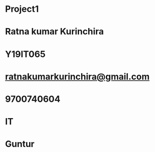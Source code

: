 # Project1

# Ratna kumar Kurinchira
# Y19IT065
# ratnakumarkurinchira@gmail.com
# 9700740604
# IT
# Guntur
